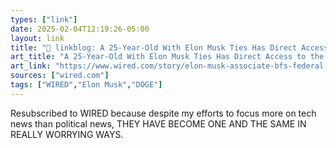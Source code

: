 ```yaml
---
types: ["link"]
date: 2025-02-04T12:19:26-05:00
layout: link
title: "🔗 linkblog: A 25-Year-Old With Elon Musk Ties Has Direct Access to the Federal Payment System'"
art_title: "A 25-Year-Old With Elon Musk Ties Has Direct Access to the Federal Payment System"
art_link: "https://www.wired.com/story/elon-musk-associate-bfs-federal-payment-system/"
sources: ["wired.com"]
tags: ["WIRED","Elon Musk","DOGE"]
---
```

Resubscribed to WIRED because despite my efforts to focus more on tech news than political news, THEY HAVE BECOME ONE AND THE SAME IN REALLY WORRYING WAYS.
